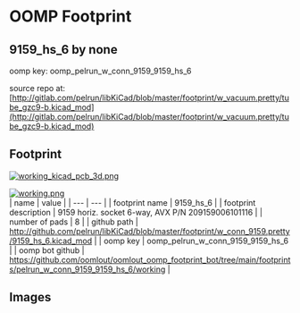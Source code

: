 # OOMP Footprint  
## 9159_hs_6  by none  
  
oomp key: oomp_pelrun_w_conn_9159_9159_hs_6  
  
source repo at: [http://gitlab.com/pelrun/libKiCad/blob/master/footprint/w_vacuum.pretty/tube_gzc9-b.kicad_mod](http://gitlab.com/pelrun/libKiCad/blob/master/footprint/w_vacuum.pretty/tube_gzc9-b.kicad_mod)  
## Footprint  
  
[![working_kicad_pcb_3d.png](working_kicad_pcb_3d_600.png)](working_kicad_pcb_3d.png)  
  
[![working.png](working_600.png)](working.png)  
| name | value | 
| --- | --- | 
| footprint name | 9159_hs_6 | 
| footprint description | 9159 horiz. socket 6-way, AVX P/N 209159006101116 | 
| number of pads | 8 | 
| github path | http://github.com/pelrun/libKiCad/blob/master/footprint/w_conn_9159.pretty/9159_hs_6.kicad_mod | 
| oomp key | oomp_pelrun_w_conn_9159_9159_hs_6 | 
| oomp bot github | https://github.com/oomlout/oomlout_oomp_footprint_bot/tree/main/footprints/pelrun_w_conn_9159_9159_hs_6/working | 
## Images  
